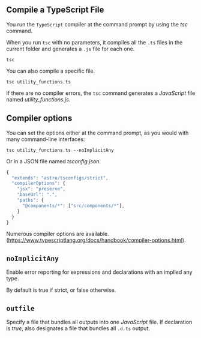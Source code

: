 ## Compile a TypeScript File

You run the `TypeScript` compiler at the command prompt by using the _tsc_ command.

When you run `tsc` with no parameters, it compiles all the `.ts` files in the current folder and generates a `.js` file for each one.

```
tsc
```

You can also compile a specific file.

```
tsc utility_functions.ts
```

If there are no compiler errors, the `tsc` command generates a _JavaScript_ file named _utility_functions.js_.

## Compiler options

You can set the options either at the command prompt, as you would with many command-line interfaces:

```
tsc utility_functions.ts --noImplicitAny
```

Or in a JSON file named _tsconfig.json_.

```ts
{
  "extends": "astro/tsconfigs/strict",
  "compilerOptions": {
    "jsx": "preserve",
    "baseUrl": ".",
    "paths": {
      "@components/*": ["src/components/*"],
    }
  }
}

```

Numerous compiler options are available. (https://www.typescriptlang.org/docs/handbook/compiler-options.html).

## `noImplicitAny`

Enable error reporting for expressions and declarations with an implied any type.

By default is true if strict, or false otherwise.

## `outfile`

Specify a file that bundles all outputs into one _JavaScript_ file. If declaration is _true_, also designates a file that bundles all `.d.ts` output.
